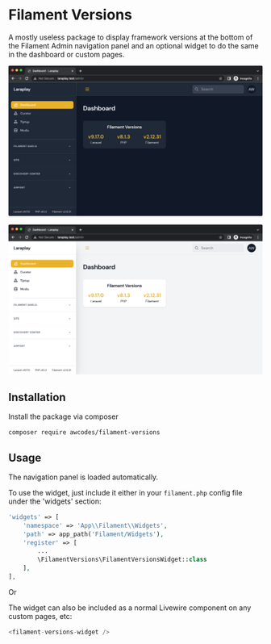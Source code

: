 # Filament Versions

A mostly useless package to display framework versions at the bottom of the Filament Admin navigation panel and an optional widget to do the same in the dashboard or custom pages.

![Dark mode screen shot](./images/screenshot-dark.png)

![Light mode screen shot](./images/screenshot-light.png)

## Installation

Install the package via composer

```bash
composer require awcodes/filament-versions
```

## Usage

The navigation panel is loaded automatically.

To use the widget, just include it either in your `filament.php` config file under the 'widgets' section:

```php
'widgets' => [
    'namespace' => 'App\\Filament\\Widgets',
    'path' => app_path('Filament/Widgets'),
    'register' => [
        ...
        \FilamentVersions\FilamentVersionsWidget::class
    ],
],
```

Or

The widget can also be included as a normal Livewire component on any custom pages, etc:

```php
<filament-versions-widget />
```

